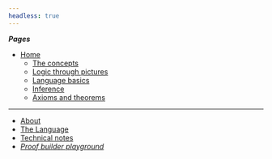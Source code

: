 ```yaml
---
headless: true
---
```


<!-- Links need trailing "/" to make styling of the link
        to the current page to have the intended effect -->

***Pages***

- [Home](/)
	- [The concepts](/pt-logic-concepts/)
	- [Logic through pictures](/logic-pix-intro/)
	- [Language basics](/language-intro/)
	- [Inference](/inference/)
	- [Axioms and theorems](/theorems/)

-------------

- [About](/about/)
- [The Language](/language-intro/)
- [Technical notes](/tech-notes/)
- [*Proof builder playground*](/proofbuilder/)
